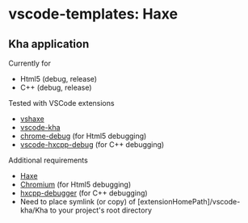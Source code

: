 # vscode-templates: Haxe

## Kha application

Currently for
* Html5 (debug, release)
* C++ (debug, release)

Tested with VSCode extensions
* [vshaxe](https://marketplace.visualstudio.com/items?itemName=nadako.vshaxe)
* [vscode-kha](https://github.com/Kode/vscode-kha)
* [chrome-debug](https://github.com/Microsoft/vscode-chrome-debug) (for Html5 debugging)
* [vscode-hxcpp-debug](https://github.com/jcward/vscode-hxcpp-debug) (for C++ debugging)

Additional requirements
* [Haxe](https://haxe.org/)
* [Chromium](https://chromium.woolyss.com) (for Html5 debugging)
* [hxcpp-debugger](https://github.com/HaxeFoundation/hxcpp-debugger) (for C++ debugging)
* Need to place symlink (or copy) of [extensionHomePath]/vscode-kha/Kha to your project's root directory